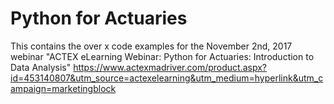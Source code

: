 # Python for Actuaries
This contains the over x code examples for the November 2nd, 2017 webinar "ACTEX eLearning Webinar: Python for Actuaries: Introduction to Data Analysis" https://www.actexmadriver.com/product.aspx?id=453140807&utm_source=actexelearning&utm_medium=hyperlink&utm_campaign=marketingblock
